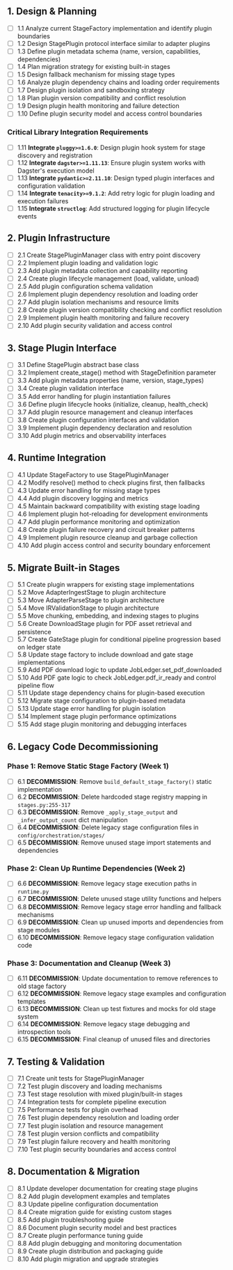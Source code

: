 ## 1. Design & Planning

- [ ] 1.1 Analyze current StageFactory implementation and identify plugin boundaries
- [ ] 1.2 Design StagePlugin protocol interface similar to adapter plugins
- [ ] 1.3 Define plugin metadata schema (name, version, capabilities, dependencies)
- [ ] 1.4 Plan migration strategy for existing built-in stages
- [ ] 1.5 Design fallback mechanism for missing stage types
- [ ] 1.6 Analyze plugin dependency chains and loading order requirements
- [ ] 1.7 Design plugin isolation and sandboxing strategy
- [ ] 1.8 Plan plugin version compatibility and conflict resolution
- [ ] 1.9 Design plugin health monitoring and failure detection
- [ ] 1.10 Define plugin security model and access control boundaries

### Critical Library Integration Requirements

- [ ] 1.11 **Integrate `pluggy>=1.6.0`**: Design plugin hook system for stage discovery and registration
- [ ] 1.12 **Integrate `dagster>=1.11.13`**: Ensure plugin system works with Dagster's execution model
- [ ] 1.13 **Integrate `pydantic>=2.11.10`**: Design typed plugin interfaces and configuration validation
- [ ] 1.14 **Integrate `tenacity>=9.1.2`**: Add retry logic for plugin loading and execution failures
- [ ] 1.15 **Integrate `structlog`**: Add structured logging for plugin lifecycle events

## 2. Plugin Infrastructure

- [ ] 2.1 Create StagePluginManager class with entry point discovery
- [ ] 2.2 Implement plugin loading and validation logic
- [ ] 2.3 Add plugin metadata collection and capability reporting
- [ ] 2.4 Create plugin lifecycle management (load, validate, unload)
- [ ] 2.5 Add plugin configuration schema validation
- [ ] 2.6 Implement plugin dependency resolution and loading order
- [ ] 2.7 Add plugin isolation mechanisms and resource limits
- [ ] 2.8 Create plugin version compatibility checking and conflict resolution
- [ ] 2.9 Implement plugin health monitoring and failure recovery
- [ ] 2.10 Add plugin security validation and access control

## 3. Stage Plugin Interface

- [ ] 3.1 Define StagePlugin abstract base class
- [ ] 3.2 Implement create_stage() method with StageDefinition parameter
- [ ] 3.3 Add plugin metadata properties (name, version, stage_types)
- [ ] 3.4 Create plugin validation interface
- [ ] 3.5 Add error handling for plugin instantiation failures
- [ ] 3.6 Define plugin lifecycle hooks (initialize, cleanup, health_check)
- [ ] 3.7 Add plugin resource management and cleanup interfaces
- [ ] 3.8 Create plugin configuration interfaces and validation
- [ ] 3.9 Implement plugin dependency declaration and resolution
- [ ] 3.10 Add plugin metrics and observability interfaces

## 4. Runtime Integration

- [ ] 4.1 Update StageFactory to use StagePluginManager
- [ ] 4.2 Modify resolve() method to check plugins first, then fallbacks
- [ ] 4.3 Update error handling for missing stage types
- [ ] 4.4 Add plugin discovery logging and metrics
- [ ] 4.5 Maintain backward compatibility with existing stage loading
- [ ] 4.6 Implement plugin hot-reloading for development environments
- [ ] 4.7 Add plugin performance monitoring and optimization
- [ ] 4.8 Create plugin failure recovery and circuit breaker patterns
- [ ] 4.9 Implement plugin resource cleanup and garbage collection
- [ ] 4.10 Add plugin access control and security boundary enforcement

## 5. Migrate Built-in Stages

- [ ] 5.1 Create plugin wrappers for existing stage implementations
- [ ] 5.2 Move AdapterIngestStage to plugin architecture
- [ ] 5.3 Move AdapterParseStage to plugin architecture
- [ ] 5.4 Move IRValidationStage to plugin architecture
- [ ] 5.5 Move chunking, embedding, and indexing stages to plugins
- [ ] 5.6 Create DownloadStage plugin for PDF asset retrieval and persistence
- [ ] 5.7 Create GateStage plugin for conditional pipeline progression based on ledger state
- [ ] 5.8 Update stage factory to include download and gate stage implementations
- [ ] 5.9 Add PDF download logic to update JobLedger.set_pdf_downloaded
- [ ] 5.10 Add PDF gate logic to check JobLedger.pdf_ir_ready and control pipeline flow
- [ ] 5.11 Update stage dependency chains for plugin-based execution
- [ ] 5.12 Migrate stage configuration to plugin-based metadata
- [ ] 5.13 Update stage error handling for plugin isolation
- [ ] 5.14 Implement stage plugin performance optimizations
- [ ] 5.15 Add stage plugin monitoring and debugging interfaces

## 6. Legacy Code Decommissioning

### Phase 1: Remove Static Stage Factory (Week 1)

- [ ] 6.1 **DECOMMISSION**: Remove `build_default_stage_factory()` static implementation
- [ ] 6.2 **DECOMMISSION**: Delete hardcoded stage registry mapping in `stages.py:255-317`
- [ ] 6.3 **DECOMMISSION**: Remove `_apply_stage_output` and `_infer_output_count` dict manipulation
- [ ] 6.4 **DECOMMISSION**: Delete legacy stage configuration files in `config/orchestration/stages/`
- [ ] 6.5 **DECOMMISSION**: Remove unused stage import statements and dependencies

### Phase 2: Clean Up Runtime Dependencies (Week 2)

- [ ] 6.6 **DECOMMISSION**: Remove legacy stage execution paths in `runtime.py`
- [ ] 6.7 **DECOMMISSION**: Delete unused stage utility functions and helpers
- [ ] 6.8 **DECOMMISSION**: Remove legacy stage error handling and fallback mechanisms
- [ ] 6.9 **DECOMMISSION**: Clean up unused imports and dependencies from stage modules
- [ ] 6.10 **DECOMMISSION**: Remove legacy stage configuration validation code

### Phase 3: Documentation and Cleanup (Week 3)

- [ ] 6.11 **DECOMMISSION**: Update documentation to remove references to old stage factory
- [ ] 6.12 **DECOMMISSION**: Remove legacy stage examples and configuration templates
- [ ] 6.13 **DECOMMISSION**: Clean up test fixtures and mocks for old stage system
- [ ] 6.14 **DECOMMISSION**: Remove legacy stage debugging and introspection tools
- [ ] 6.15 **DECOMMISSION**: Final cleanup of unused files and directories

## 7. Testing & Validation

- [ ] 7.1 Create unit tests for StagePluginManager
- [ ] 7.2 Test plugin discovery and loading mechanisms
- [ ] 7.3 Test stage resolution with mixed plugin/built-in stages
- [ ] 7.4 Integration tests for complete pipeline execution
- [ ] 7.5 Performance tests for plugin overhead
- [ ] 7.6 Test plugin dependency resolution and loading order
- [ ] 7.7 Test plugin isolation and resource management
- [ ] 7.8 Test plugin version conflicts and compatibility
- [ ] 7.9 Test plugin failure recovery and health monitoring
- [ ] 7.10 Test plugin security boundaries and access control

## 8. Documentation & Migration

- [ ] 8.1 Update developer documentation for creating stage plugins
- [ ] 8.2 Add plugin development examples and templates
- [ ] 8.3 Update pipeline configuration documentation
- [ ] 8.4 Create migration guide for existing custom stages
- [ ] 8.5 Add plugin troubleshooting guide
- [ ] 8.6 Document plugin security model and best practices
- [ ] 8.7 Create plugin performance tuning guide
- [ ] 8.8 Add plugin debugging and monitoring documentation
- [ ] 8.9 Create plugin distribution and packaging guide
- [ ] 8.10 Add plugin migration and upgrade strategies
